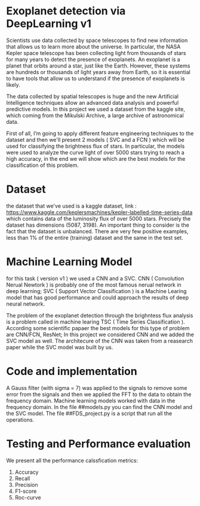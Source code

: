 # Exoplanet detection via DeepLearning v1


Scientists use data collected by space telescopes to find new information that allows us to learn more about the universe. In particular, the NASA Kepler space telescope has been collecting light from thousands of stars for many years to detect the presence of exoplanets. An exoplanet is a planet that orbits around a star, just like the Earth. However, these systems are hundreds or thousands of light years away from Earth, so it is essential to have tools that allow us to understand if the presence of exoplanets is likely.

The data collected by spatial telescopes is huge and the new Artificial Intelligence techniques allow an advanced data analysis and powerful predictive models. In this project we used a dataset from the kaggle site, which coming from the Mikulski Archive, a large archive of astronomical data.

First of all, I’m going to apply different feature engineering techniques to the dataset and then we'll present 2 models ( SVC and a FCN ) which will be used for classifying the brightness flux of stars. In particular, the models were used to analyze the curve light of over 5000 stars trying to reach a high accuracy, in the end we will show which are the best models for the classification of this problem.



# Dataset

the dataset that we've used is a kaggle dataset, 
link : https://www.kaggle.com/keplersmachines/kepler-labelled-time-series-data
which contains data of the luminosity flux of over 5000 stars. Precisely the dataset has dimensions (5087, 3198).
An important thing to consider is the fact that the dataset is unbalanced. There are very few positive examples, less than 1% of the entire (training) dataset and the same in the test set. 



# Machine Learning Model

for this task ( version v1 ) we used a CNN and a SVC. CNN ( Convolution Nerual Newtork ) is probably one of the most famous nerual network in deep learning; 
SVC ( Support Vector Classification ) is a Machine Learing model that has good performance and could approach the results of deep neural network.

The problem of the exoplanet detection through the brighntess flux analysis is a problem called in machine learing TSC ( Time Series Classification ).
According some scientific papaer the best models for this type of problem are CNN/FCN, ResNet; In this project we considered CNN and we added the SVC model as well. The architecure of the CNN was taken from a reasearch paper while the SVC model was built by us.




# Code and implementation


A Gauss filter (with sigma = 7) was applied to the signals to remove some error from the signals and then we applied the FFT to the data to obtain the frequency domain. Machine learning models worked with data in the frequency domain.
In the file ##models.py you can find the CNN model and the SVC model.
The file ##FDS_project.py is a script that run all the operations. 



# Testing and Performance evaluation

We present all the performance calssfication metrics: 

1) Accuracy
2) Recall
3) Precision
4) F1-score
5) Roc-curve






